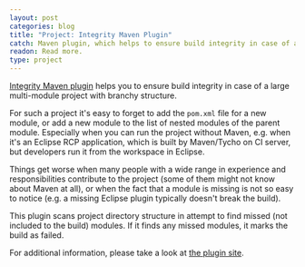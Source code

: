 ```yaml
---
layout: post
categories: blog
title: "Project: Integrity Maven Plugin"
catch: Maven plugin, which helps to ensure build integrity in case of a large multi-module project with branchy structure.
readon: Read more.
type: project
---
```


[Integrity Maven plugin](https://github.com/xored/integrity-maven-plugin) helps you to ensure build integrity in case of a large multi-module project with branchy structure.

For such a project it's easy to forget to add the `pom.xml` file for a new module, or add a new module to the list
of nested modules of the parent module. Especially when you can run the project without Maven, e.g. when it's
an Eclipse RCP application, which is built by Maven/Tycho on CI server, but developers run it from the workspace in
Eclipse.

Things get worse when many people with a wide range in experience and responsibilities contribute to the project
(some of them might not know about Maven at all), or when the fact that a module is missing is not so easy to notice
(e.g. a missing Eclipse plugin typically doesn't break the build).

This plugin scans project directory structure in attempt to find missed (not included to the build) modules.
If it finds any missed modules, it marks the build as failed.

For additional information, please take a look at [the plugin site](http://xored.github.io/integrity-maven-plugin).
